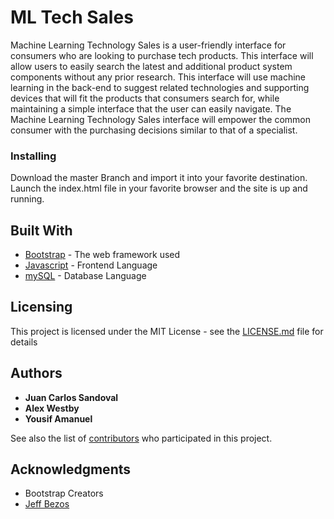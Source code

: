 # ML Tech Sales

Machine Learning Technology Sales is a user-friendly interface for consumers who are looking
to purchase tech products. This interface will allow users to easily search the latest and additional
product system components without any prior research. This interface will use machine learning
in the back-end to suggest related technologies and supporting devices that will fit the products
that consumers search for, while maintaining a simple interface that the user can easily navigate.
The Machine Learning Technology Sales interface will empower the common consumer with the
purchasing decisions similar to that of a specialist.

### Installing

Download the master Branch and import it into your favorite destination. Launch the index.html file in your favorite browser and the site is up and running.


## Built With

* [Bootstrap](https://getbootstrap.com/docs/4.1/getting-started/introduction/) - The web framework used
* [Javascript](https://devdocs.io/javascript/) - Frontend Language
* [mySQL](https://dev.mysql.com/doc/) - Database Language

## Licensing
This project is licensed under the MIT License - see the [LICENSE.md](LICENSE.md) file for details

## Authors

* **Juan Carlos Sandoval** 
* **Alex Westby** 
* **Yousif Amanuel**

See also the list of [contributors](https://github.com/alexwestby11/mlTechSales/contributors) who participated in this project.


## Acknowledgments

* Bootstrap Creators
* [Jeff Bezos](https://en.wikipedia.org/wiki/Jeff_Bezos) [ ](https://www.google.com)
